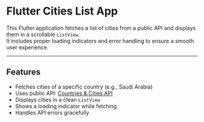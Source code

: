 #  Flutter Cities List App

This Flutter application fetches a list of cities from a public API and displays them in a scrollable `ListView`.  
It includes proper loading indicators and error handling to ensure a smooth user experience.

---

##  Features

- Fetches cities of a specific country (e.g., Saudi Arabia)  
- Uses public API: [Countries & Cities API](https://countriesnow.space/api/v0.1/countries/cities)  
- Displays cities in a clean `ListView`  
- Shows a loading indicator while fetching  
- Handles API errors gracefully







 
 

